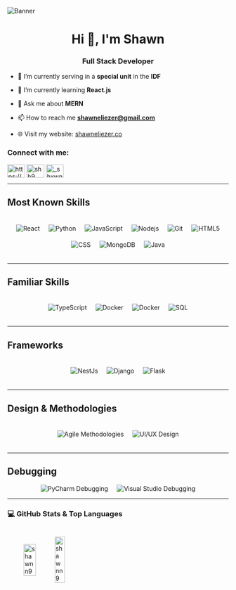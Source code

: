 ![Banner](https://i.pinimg.com/originals/ed/ec/57/edec57b70e496d6310c0ba533909acb2.gif)

<h1 align="center">Hi 👋, I'm Shawn</h1>
<h3 align="center">Full Stack Developer</h3>

- 🔭 I’m currently serving in a **special unit** in the **IDF**


- 🌱 I’m currently learning **React.js**

- 💬 Ask me about **MERN**

- 📫 How to reach me **shawneliezer@gmail.com**

- 🌐 Visit my website: [shawneliezer.co](https://shawneliezer.co/)


<h3 align="left">Connect with me:</h3>
<p align="left">
<a href="https://linkedin.com/in/https://www.linkedin.com/in/shawn-eliezer-5b588a174/" target="blank"><img align="center" src="https://raw.githubusercontent.com/rahuldkjain/github-profile-readme-generator/master/src/images/icons/Social/linked-in-alt.svg" alt="https://www.linkedin.com/in/shawn-eliezer-5b588a174/" height="30" width="40" /></a>
<a href="https://instagram.com/shh9" target="blank"><img align="center" src="https://raw.githubusercontent.com/rahuldkjain/github-profile-readme-generator/master/src/images/icons/Social/instagram.svg" alt="shh9" height="30" width="40" /></a>
<a href="https://twitter.com/_shxwne" target="blank"><img align="center" src="https://raw.githubusercontent.com/rahuldkjain/github-profile-readme-generator/master/src/images/icons/Social/twitter.svg" alt="_shxwne" height="30" width="40" /></a>
  
</p>

---

## Most Known Skills
<div style="display: flex; flex-wrap: wrap; justify-content: center; gap: 20px; padding: 20px;">
  <img alt="React" src="https://img.shields.io/badge/-React-45b8d8?style=flat-square&logo=react&logoColor=white" />
  <img src="https://img.shields.io/badge/Python-Programming-yellowgreen" alt="Python" />
  <img src="https://img.shields.io/badge/JavaScript-Programming-yellow" alt="JavaScript" />
  <img alt="Nodejs" src="https://img.shields.io/badge/-Nodejs-43853d?style=flat-square&logo=Node.js&logoColor=white" />
  <img alt="Git" src="https://img.shields.io/badge/-Git-F05032?style=flat-square&logo=git&logoColor=white" />
  <img alt="HTML5" src="https://img.shields.io/badge/-HTML5-E34F26?style=flat-square&logo=html5&logoColor=white" />
  <img alt="CSS" src="https://img.shields.io/badge/-CSS-1572B6?style=flat-square&logo=css3&logoColor=white" />
  <img alt="MongoDB" src="https://img.shields.io/badge/-MongoDB-13aa52?style=flat-square&logo=mongodb&logoColor=white" />
  <img src="https://img.shields.io/badge/Java-Programming-red" alt="Java" />
</div>

---

## Familiar Skills
<div style="display: flex; flex-wrap: wrap; justify-content: center; gap: 20px; padding: 20px;">
  <img alt="TypeScript" src="https://img.shields.io/badge/-TypeScript-007ACC?style=flat-square&logo=typescript&logoColor=white" />
  <img alt="Docker" src="https://img.shields.io/badge/-Docker-46a2f1?style=flat-square&logo=docker&logoColor=white" />
<img alt="Docker" src="https://img.shields.io/badge/-C++-46a2f1?style=flat-square&logo=c&logoColor=white" />
<img alt="SQL" src="https://img.shields.io/badge/-SQL-46a2f1?style=flat-square&logo=database&logoColor=white" />
</div>

---

## Frameworks
<div style="display: flex; flex-wrap: wrap; justify-content: center; gap: 20px; padding: 20px;">
  <img alt="NestJs" src="https://img.shields.io/badge/-NestJs-ea2845?style=flat-square&logo=nestjs&logoColor=white" />
  <img alt="Django" src="https://img.shields.io/badge/Django-Web%20Framework-blue" alt="Django" />
  <img alt="Flask" src="https://img.shields.io/badge/Flask-Web%20Framework-black?style=flat-square&logo=flask&logoColor=white" />
</div>

---

## Design & Methodologies
<div style="display: flex; flex-wrap: wrap; justify-content: center; gap: 20px; padding: 20px;">
  <img src="https://img.shields.io/badge/Agile-Methodologies-brightgreen" alt="Agile Methodologies" />
  <img src="https://img.shields.io/badge/UI%2FUX-Design-blueviolet" alt="UI/UX Design" />
</div>

---

## Debugging
<div style="display: flex; gap: 20px; justify-content: center;">
  <img src="https://img.shields.io/badge/pycharm%20debugger%E2%9A%A0%EF%B8%8F-FF6347?style=flat-square" alt="PyCharm Debugging" />
  <img src="https://img.shields.io/badge/Visual%20Studio%20Debugger%E2%9A%A0%EF%B8%8F-FF6347?style=flat-square" alt="Visual Studio Debugging" />
</div>


---

### 💻 GitHub Stats & Top Languages
<div style="display: flex; justify-content: space-between; gap: 20px; padding: 20px;">
  <!-- GitHub Stats Block -->
  <div style="flex: 1; max-width: 38%; height: 38%; display: flex; justify-content: center; align-items: center;">
    <img src="https://github-readme-stats.vercel.app/api?username=shawnn9&show_icons=true&locale=en" alt="shawnn9" alt="GitHub Stats" style="width: 40%; height: 38%; object-fit: contain;" />
    <img src="https://github-readme-stats.vercel.app/api/top-langs?username=shawnn9&show_icons=true&locale=en&layout=compact" alt="shawnn9" alt="Top Languages" style="width: 36%; height: 38%; object-fit: contain;" />
  </div>
</div>
